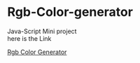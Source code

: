 # Rgb-Color-generator
<p>Java-Script Mini project <br> here is the Link</p>
<a href="https://www-rgb-color-generator.netlify.app/">Rgb Color Generator</a>
